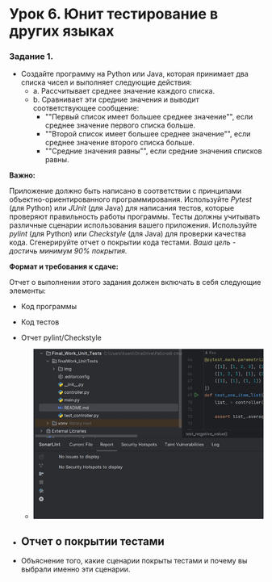 # Урок 6. Юнит тестирование в других языках

### Задание 1. 
- Создайте программу на Python или Java, которая принимает два списка чисел и выполняет следующие действия:
  - a. Рассчитывает среднее значение каждого списка.
  - b. Сравнивает эти средние значения и выводит соответствующее сообщение:
    - ""Первый список имеет большее среднее значение"", если среднее значение первого списка больше.
    - ""Второй список имеет большее среднее значение"", если среднее значение второго списка больше.
    - ""Средние значения равны"", если средние значения списков равны.

**Важно:**

Приложение должно быть написано в соответствии с принципами объектно-ориентированного программирования.
Используйте *Pytest* (для Python) или *JUnit* (для Java) для написания тестов, которые проверяют правильность работы 
программы. 
Тесты должны учитывать различные сценарии использования вашего приложения.
Используйте *pylint* (для Python) или *Checkstyle* (для Java) для проверки качества кода.
Сгенерируйте отчет о покрытии кода тестами. _*Ваша цель - достичь минимум 90% покрытия.*_

**Формат и требования к сдаче:**

Отчет о выполнении этого задания должен включать в себя следующие элементы:
- Код программы
- Код тестов
- Отчет pylint/Checkstyle

  - ![img](./Img/sonarLint.jpg)
  
- Отчет о покрытии тестами
  - 
- Объяснение того, какие сценарии покрыты тестами и почему вы выбрали именно эти сценарии.
